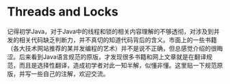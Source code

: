 # Threads and Locks
记得初学Java，对于Java中的线程和锁的相关内容理解的不够透彻，对涉及到并发的相关代码缺乏判断力，并不真切的知道代码背后的含义。市面上的一些书籍（各大技术网站推荐的某并发编程的艺术）并不是说不正确，但总感觉介绍的很晦涩。后来看到Java语言规范的原版，才发现很多书籍和网上文章就是在翻译规范，而且是选择性翻译，造成初学者对此一知半解，似懂非懂。这里贴一下规范原版，并写一些自己的注解，欢迎交流。
